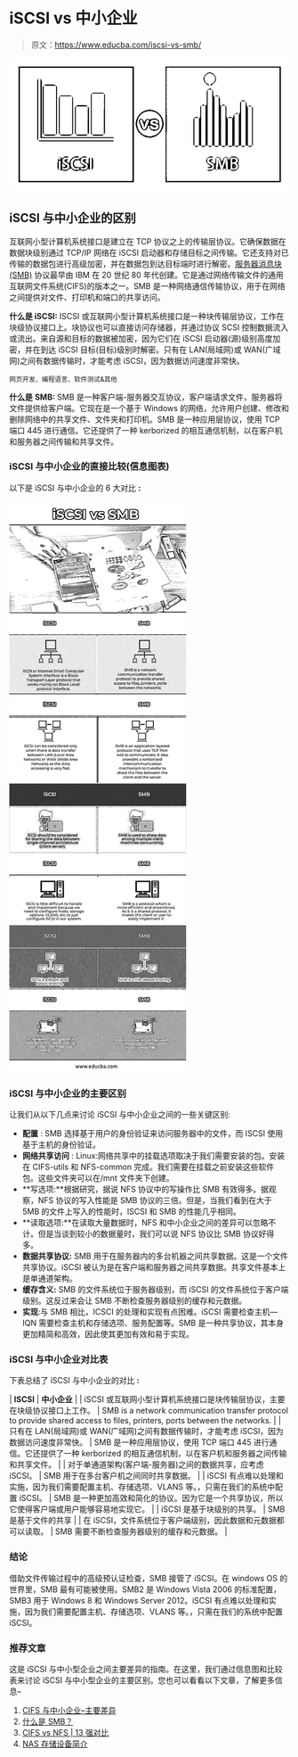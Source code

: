 # iSCSI vs 中小企业

> 原文：<https://www.educba.com/iscsi-vs-smb/>

![iSCSI-vs-SMB](img/52038e4f5d5ee0486aa40f9d563f4365.png)



## iSCSI 与中小企业的区别

互联网小型计算机系统接口是建立在 TCP 协议之上的传输层协议。它确保数据在数据块级别通过 TCP/IP 网络在 iSCSI 启动器和存储目标之间传输。它还支持对已传输的数据包进行高级加密，并在数据包到达目标端时进行解密。[服务器消息块(SMB)](https://www.educba.com/what-is-smb/) 协议最早由 IBM 在 20 世纪 80 年代创建。它是通过网络传输文件的通用互联网文件系统(CIFS)的版本之一。SMB 是一种网络通信传输协议，用于在网络之间提供对文件、打印机和端口的共享访问。

**什么是 iSCSI:** ISCSI 或互联网小型计算机系统接口是一种块传输层协议，工作在块级协议接口上。块协议也可以直接访问存储器，并通过协议 SCSI 控制数据流入或流出。来自源和目标的数据被加密，因为它们在 iSCSI 启动器(源)级别高度加密，并在到达 iSCSI 目标(目标)级别时解密。只有在 LAN(局域网)或 WAN(广域网)之间有数据传输时，才能考虑 iSCSI，因为数据访问速度非常快。

<small>网页开发、编程语言、软件测试&其他</small>

**什么是** **SMB:** SMB 是一种客户端-服务器交互协议，客户端请求文件，服务器将文件提供给客户端。它现在是一个基于 Windows 的网络，允许用户创建、修改和删除网络中的共享文件、文件夹和打印机。SMB 是一种应用层协议，使用 TCP 端口 445 进行通信。它还提供了一种 kerborized 的相互通信机制，以在客户机和服务器之间传输和共享文件。

### iSCSI 与中小企业的直接比较(信息图表)

以下是 iSCSI 与中小企业的 6 大对比 **:**

![iSCSI-vs-SMB-info](img/32723464df398defa41881d597aa8d49.png)



### iSCSI 与中小企业的主要区别

让我们从以下几点来讨论 iSCSI 与中小企业之间的一些关键区别:

*   **配置** : SMB 选择基于用户的身份验证来访问服务器中的文件，而 ISCSI 使用基于主机的身份验证。
*   **网络共享访问** : Linux:网络共享中的挂载选项取决于我们需要安装的包。安装在 CIFS-utils 和 NFS-common 完成。我们需要在挂载之前安装这些软件包。这些文件夹可以在/mnt 文件夹下创建。
*   **写选项:**根据研究，据说 NFS 协议中的写操作比 SMB 有效得多。据观察，NFS 协议的写入性能是 SMB 协议的三倍。但是，当我们看到在大于 5MB 的文件上写入的性能时，ISCSI 和 SMB 的性能几乎相同。
*   **读取选项:**在读取大量数据时，NFS 和中小企业之间的差异可以忽略不计。但是当谈到较小的数据量时，我们可以说 NFS 协议比 SMB 协议好得多。
*   **数据共享协议:** SMB 用于在服务器内的多台机器之间共享数据。这是一个文件共享协议。iSCSI 被认为是在客户端和服务器之间共享数据。共享文件基本上是单通道架构。
*   **缓存含义:** SMB 的文件系统位于服务器级别，而 iSCSI 的文件系统位于客户端级别。这反过来会让 SMB 不断检查服务器级别的缓存和元数据。
*   **实现**:与 SMB 相比，ICSCI 的处理和实现有点困难。iSCSI 需要检查主机—IQN 需要检查主机和存储选项、服务配置等。SMB 是一种共享协议，其本身更加精简和高效，因此使其更加有效和易于实现。

### iSCSI 与中小企业对比表

下表总结了 iSCSI 与中小企业的对比 **:**

| **ISCSI** | **中小企业** |
| iSCSI 或互联网小型计算机系统接口是块传输层协议，主要在块级协议接口上工作。 | SMB is a network communication transfer protocol to provide shared access to files, printers, ports between the networks. |
| 只有在 LAN(局域网)或 WAN(广域网)之间有数据传输时，才能考虑 iSCSI，因为数据访问速度非常快。 | SMB 是一种应用层协议，使用 TCP 端口 445 进行通信。它还提供了一种 kerborized 的相互通信机制，以在客户机和服务器之间传输和共享文件。 |
| 对于单通道架构(客户端-服务器)之间的数据共享，应考虑 iSCSI。 | SMB 用于在多台客户机之间同时共享数据。 |
| iSCSI 有点难以处理和实施，因为我们需要配置主机、存储选项、VLANS 等。，只需在我们的系统中配置 iSCSI。 | SMB 是一种更加高效和简化的协议。因为它是一个共享协议，所以它使得客户端或用户能够容易地实现它。 |
| iSCSI 是基于块级别的共享。 | SMB 是基于文件的共享 |
| 在 iSCSI，文件系统位于客户端级别，因此数据和元数据都可以读取。 | SMB 需要不断检查服务器级别的缓存和元数据。 |

### 结论

借助文件传输过程中的高级预认证检查，SMB 接管了 iSCSI。在 windows OS 的世界里，SMB 最有可能被使用。SMB2 是 Windows Vista 2006 的标准配置，SMB3 用于 Windows 8 和 Windows Server 2012。iSCSI 有点难以处理和实施，因为我们需要配置主机、存储选项、VLANS 等。，只需在我们的系统中配置 iSCSI。

### 推荐文章

这是 iSCSI 与中小型企业之间主要差异的指南。在这里，我们通过信息图和比较表来讨论 iSCSI 与中小型企业的主要区别。您也可以看看以下文章，了解更多信息–

1.  [CIFS 与中小企业–主要差异](https://www.educba.com/cifs-vs-smb/)
2.  [什么是 SMB？](https://www.educba.com/what-is-smb/)
3.  [CIFS vs NFS | 13 强对比](https://www.educba.com/cifs-vs-nfs/)
4.  [NAS 存储设备简介](https://www.educba.com/nas-storage-device/)





